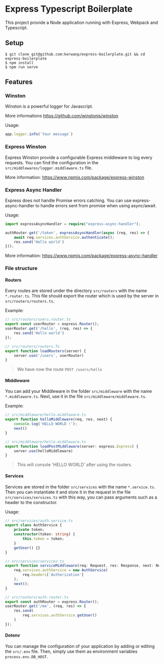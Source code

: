# Express Typescript Boilerplate

This project provide a Node application running with Express, Webpack and Typescript.

## Setup

```shell script
$ git clone git@github.com:kerwanp/express-boilerplate.git && cd express-boilerplate
$ npm install
$ npm run serve
```

## Features

### Winston

Winston is a powerful logger for Javascript.

More informations https://github.com/winstonjs/winston

Usage:
```typescript
app.logger.info(`Your message`)
```

### Express Winston

Express Winston provide a configurable Express middleware to log every requests.
You can find the configuration in the `src/middlewares/logger.middleware.ts` file.

More information: https://www.npmjs.com/package/express-winston

### Express Async Handler

Express does not handle Promise errors catching. You can use express-async-handler to handle errors sent from promise when using async/await.

Usage:
```typescript
import expressAsyncHandler = require("express-async-handler");

authRouter.get('/token', expressAsyncHandler(async (req, res) => {
    await req.services.authService.authenticate();
    res.send('Hello world')
}));
```

More information: https://www.npmjs.com/package/express-async-handler

### File structure

#### Routers

Every routes are stored under the directory `src/routers` with the name `*.router.ts`.
This file should export the router which is used by the server in `src/routers/routers.ts`.

Example:
```typescript
// src/routers/users.router.ts
export const userRouter = express.Router();
userRouter.get('/hello', (req, res) => {
    res.send('Hello world')
});
```

```typescript
// src/routers/routers.Ts
export function loadRouters(server) {
    server.use('/users', userRouter)
}
```
> We have now the route `POST /users/hello`

#### Middleware

You can add your Middleware in the folder `src/middleware` with the name `*.middleware.ts`.
Next, use it in the file `src/middleware/middleware.ts`.

Example:
```typescript
// src/middleware/hello.middleware.ts
export function helloMiddleware(req, res, next) {
    console.log('HELLO WORLD !');
    next()
}
```
```typescript
// src/middleware/hello.middleware.ts
export function loadPostMiddleware(server: express.Express) {
    server.use(helloMiddleware)
}
```
> This will console 'HELLO WORLD' after using the routers.

#### Services

Services are stored in the folder `src/services` with the name `*.service.ts`.
Then you can instantiate it and store it in the request in the file `src/services/services.ts` with this way, you can pass arguments such as a header to the constructor.

Usage:
```typescript
// src/services/auth.service.ts
export class AuthService {
    private token;
    constructor(token: string) {
        this.token = token;
    }
    getUser() {}
}
``` 
```typescript
// src/services/services.ts
export function serviceMiddleware(req: Request, res: Response, next: NextFunction) {
    req.services.authService = new AuthService(
        req.headers['Authorization']
    );
    next();
}
```
```typescript
// src/routers/auth.router.ts
export const authRouter = express.Router();
userRouter.get('/me', (req, res) => {
    res.send(
        req.services.authService.getUser()
    )
});
```

#### Dotenv
You can manage the configuration of your application by adding or editing the `src/.env` file. 
Then, simply use them as environment variables `process.env.DB_HOST`.
